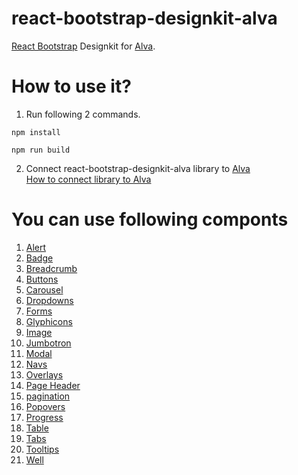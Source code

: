 # react-bootstrap-designkit-alva
[React Bootstrap](https://react-bootstrap.github.io/components/alerts/) Designkit for [Alva](https://meetalva.io/).


# How to use it?

1. Run following 2 commands.
```
npm install

npm run build

```

2. Connect react-bootstrap-designkit-alva library to [Alva](https://meetalva.io/)  
[How to connect library to Alva](https://meetalva.io/doc/docs/guides/library.html?guides-enabled=true)


# You can use following componts
1. [Alert](https://react-bootstrap.github.io/components/alerts/)
2. [Badge](https://react-bootstrap.github.io/components/badge/)
3. [Breadcrumb](https://react-bootstrap.github.io/components/breadcrumb/)
4. [Buttons](https://react-bootstrap.github.io/components/buttons/)
5. [Carousel](https://react-bootstrap.github.io/components/carousel/)
6. [Dropdowns](https://react-bootstrap.github.io/components/dropdowns/)
7. [Forms](https://react-bootstrap.github.io/components/forms/)
8. [Glyphicons](https://react-bootstrap.github.io/components/glyphicons/)
9. [Image](https://react-bootstrap.github.io/components/images/)
10. [Jumbotron](https://react-bootstrap.github.io/components/jumbotron/)
11. [Modal](https://react-bootstrap.github.io/components/modal/)
12. [Navs](https://react-bootstrap.github.io/components/navs/)
13. [Overlays](https://react-bootstrap.github.io/components/overlays/)
14. [Page Header](https://react-bootstrap.github.io/components/page-header/)
15. [pagination](https://react-bootstrap.github.io/components/pagination/)
16. [Popovers](https://react-bootstrap.github.io/components/popovers/)
17. [Progress](https://react-bootstrap.github.io/components/progress/)
18. [Table](https://react-bootstrap.github.io/components/table/)
19. [Tabs](https://react-bootstrap.github.io/components/tabs/)
20. [Tooltips](https://react-bootstrap.github.io/components/tooltips/)
21. [Well](https://react-bootstrap.github.io/components/well/)

